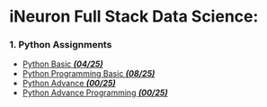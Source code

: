 # iNeuron Full Stack Data Science:

### 1. Python Assignments
- [Python Basic ***(04/25)***](https://github.com/Soumyadip07/iNeuron-FSDS/tree/main/Python%20Basic%20Assignment)
- [Python Programming Basic ***(08/25)***](https://github.com/Soumyadip07/iNeuron-FSDS/tree/main/Python%20programming%20Basic%20Assignment)
- [Python Advance ***(00/25)***]()
- [Python Advance Programming ***(00/25)***]()

